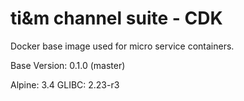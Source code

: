 # ti&m channel suite - CDK

Docker base image used for micro service containers.

Base Version: 0.1.0 (master)

Alpine: 3.4
GLIBC: 2.23-r3
 
